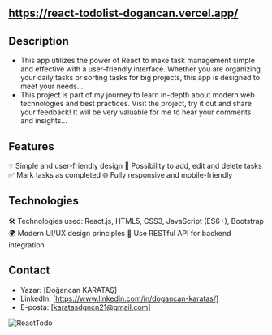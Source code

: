 ## https://react-todolist-dogancan.vercel.app/

## Description
- This app utilizes the power of React to make task management simple and effective with a user-friendly interface. Whether you are organizing your daily tasks or sorting tasks for big projects, this app is designed to meet your needs...
- This project is part of my journey to learn in-depth about modern web technologies and best practices. Visit the project, try it out and share your feedback! It will be very valuable for me to hear your comments and insights...

## Features
💡 Simple and user-friendly design
📅 Possibility to add, edit and delete tasks
✅ Mark tasks as completed
🌐 Fully responsive and mobile-friendly

## Technologies
🛠️ Technologies used: React.js, HTML5, CSS3, JavaScript (ES6+), Bootstrap
🌍 Modern UI/UX design principles
🔗 Use RESTful API for backend integration
  
## Contact
- Yazar: [Doğancan KARATAŞ]
- LinkedIn: [https://www.linkedin.com/in/dogancan-karatas/]
- E-posta: [karatasdgncn21@gmail.com]


![ReactTodo](https://github.com/DogancanKaratas/ReactTodolist/assets/140513435/6fc34dd4-5a4c-4a45-a93f-9ab4402318a1)

